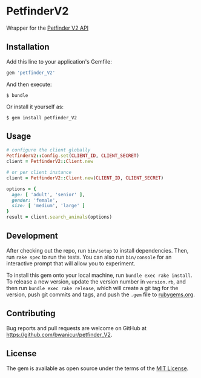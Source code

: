 # PetfinderV2

Wrapper for the <a href="https://www.petfinder.com/developers/v2/docs/" target="_blank">Petfinder V2 API</a>

## Installation

Add this line to your application's Gemfile:

```ruby
gem 'petfinder_V2'
```

And then execute:

    $ bundle

Or install it yourself as:

    $ gem install petfinder_V2

## Usage

```ruby
# configure the client globally
PetfinderV2::Config.set(CLIENT_ID, CLIENT_SECRET)
client = PetfinderV2::Client.new

# or per client instance
client = PetfinderV2::Client.new(CLIENT_ID, CLIENT_SECRET)

options = {
  age: [ 'adult', 'senior' ],
  gender: 'female',
  size: [ 'medium', 'large' ]
}
result = client.search_animals(options)
```

## Development

After checking out the repo, run `bin/setup` to install dependencies. Then, run `rake spec` to run the tests. You can also run `bin/console` for an interactive prompt that will allow you to experiment.

To install this gem onto your local machine, run `bundle exec rake install`. To release a new version, update the version number in `version.rb`, and then run `bundle exec rake release`, which will create a git tag for the version, push git commits and tags, and push the `.gem` file to [rubygems.org](https://rubygems.org).

## Contributing

Bug reports and pull requests are welcome on GitHub at https://github.com/bwanicur/petfinder_V2.

## License

The gem is available as open source under the terms of the [MIT License](https://opensource.org/licenses/MIT).
